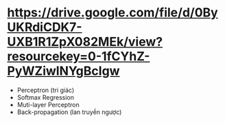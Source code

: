 # https://drive.google.com/file/d/0ByUKRdiCDK7-UXB1R1ZpX082MEk/view?resourcekey=0-1fCYhZ-PyWZiwlNYgBcIgw

- Perceptron (tri giác)
- Softmax Regression
- Muti-layer Perceptron
- Back-propagation (lan truyền ngược)